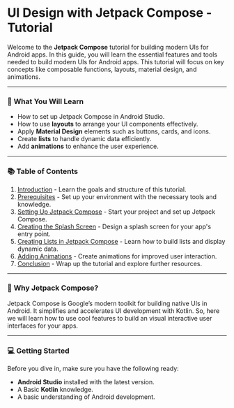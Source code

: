 # UI Design with Jetpack Compose - Tutorial

Welcome to the **Jetpack Compose** tutorial for building modern UIs for Android apps. In this guide, you will learn the essential features and tools needed to build modern UIs for Android apps. This tutorial will focus on key concepts like composable functions, layouts, material design, and animations.

---

### 🚀 **What You Will Learn**
- How to set up Jetpack Compose in Android Studio.
- How to use **layouts** to arrange your UI components effectively.
- Apply **Material Design** elements such as buttons, cards, and icons.
- Create **lists** to handle dynamic data efficiently.
- Add **animations** to enhance the user experience.

---

### 📚 **Table of Contents**

1. [Introduction](introduction.md) - Learn the goals and structure of this tutorial.
2. [Prerequisites](prerequisites.md) - Set up your environment with the necessary tools and knowledge.
3. [Setting Up Jetpack Compose](setup.md) - Start your project and set up Jetpack Compose.
4. [Creating the Splash Screen](splash_screen.md) - Design a splash screen for your app's entry point.
5. [Creating Lists in Jetpack Compose](list.md) - Learn how to build lists and display dynamic data.
6. [Adding Animations](animations.md) - Create animations for improved user interaction.
7. [Conclusion](conclusion.md) - Wrap up the tutorial and explore further resources.

---

### 🌟 **Why Jetpack Compose?**

Jetpack Compose is Google’s modern toolkit for building native UIs in Android. It simplifies and accelerates UI development with Kotlin. So, here we will learn how to use cool features to build an visual interactive user interfaces for your apps.

---

### 💻 **Getting Started**

Before you dive in, make sure you have the following ready:

- **Android Studio** installed with the latest version.
- A Basic **Kotlin** knowledge.
- A basic understanding of Android development.



